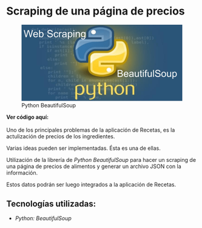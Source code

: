 # Scraping de una página de precios

<figure>
    <img class="img-art" src="../../../assets/img/proyectos/beautifulsoup.png" alt="Logo Python BeautifulSoup">
    <figcaption class="titulo-img">Python BeautifulSoup</figcaption>
</figure>

<div class="link-gh">
    <strong>Ver código aquí:</strong>
    <a href="https://github.com/dchaconoca/web-scraping-precios" target="_blank" title="Ir a proyecto en GitHub"><i class="fab fa-github-square"></i></a>
</div>
<br>
Uno de los principales problemas de la aplicación de Recetas, es la actulización de precios de los ingredientes.


Varias ideas pueden ser implementadas. Ésta es una de ellas.

Utilización de la librería de *Python* *BeautifulSoup* para hacer un scraping de una página de precios de alimentos y generar un archivo JSON con la información.

Estos datos podrán ser luego integrados a la aplicación de Recetas.

## Tecnologías utilizadas:

- *Python: BeautifulSoup*
  
